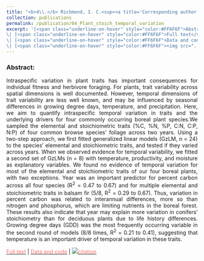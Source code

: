 ```yaml
---
title: "<b>4\\.</b> Richmond, I. C.<sup><a title='Corresponding author'>✉</a></sup>, Leroux, S.J., Vander Wal, E., Heckford, T.R., <u>Rizzuto, M.</u>, Balluffi-Fry, J., Kennah, J., Wiersma, Y.F. (2020). **Temporal variation and its drivers in the elemental traits of four boreal plant species.** Journal of Plant Ecology, 14, 398--413"
collection: publications
permalink: /publication/04_Plant_stoich_temporal_variation
excerpt: '[<span class="underline-on-hover" style="color:#FF6F6F">Abstract</span>](../publication/04_Plant_stoich_temporal_variation)
\| [<span class="underline-on-hover" style="color:#FF6F6F">Full text</span>](https://doi.org/10.1093/jpe/rtaa103)
\| [<span class="underline-on-hover" style="color:#FF6F6F">Data and code</span>](https://doi.org/10.5281/zenodo.4090893)
\| [<span class="underline-on-hover" style="color:#FF6F6F"><img src="../images/bibtex.svg">citation</span>](../bibtex/04_Plant_stoich_temporal_variation.bib)'
---
```


### Abstract:

<p style='text-align: justify;'>
Intraspecific variation in plant traits has important consequences for individual fitness and herbivore foraging. For plants, trait variability across spatial dimensions is well documented. However, temporal dimensions of trait variability are less well known, and may be influenced by seasonal differences in growing degree days, temperature, and precipitation. Here, we aim to quantify intraspecific temporal variation in traits and the underlying drivers for four commonly occurring boreal plant species.We sampled the elemental and stoichiometric traits (%C, %N, %P, C:N, C:P, N:P) of four common browse species’ foliage across two years. Using a two-step approach, we first fitted generalized linear models (GzLM, n = 24) to the species’ elemental and stoichiometric traits, and tested if they varied across years. When we observed evidence for temporal variability, we fitted a second set of GzLMs (n = 8) with temperature, productivity, and moisture as explanatory variables. We found no evidence of temporal variation for most of the elemental and stoichiometric traits of our four boreal plants, with two exceptions. Year was an important predictor for percent carbon across all four species (R<sup>2</sup> = 0.47 to 0.67) and for multiple elemental and stoichiometric traits in balsam fir (5/8, R<sup>2</sup> = 0.29 to 0.67). Thus, variation in percent carbon was related to interannual differences, more so than nitrogen and phosphorus, which are limiting nutrients in the boreal forest. These results also indicate that year may explain more variation in conifers’ stoichiometry than for deciduous plants due to life history differences. Growing degree days (GDD) was the most frequently occurring variable in the second round of models (8/8 times, R<sup>2</sup> = 0.21 to 0.41), suggesting that temperature is an important driver of temporal variation in these traits.
</p>

[<span class="underline-on-hover" style="color:#FF6F6F">Full text</span>](https://doi.org/10.1093/jpe/rtaa103)
\| [<span class="underline-on-hover" style="color:#FF6F6F">Data and code</span>](https://doi.org/10.5281/zenodo.4090893)
\| [<span class="underline-on-hover" style="color:#FF6F6F"><img src="../images/bibtex.svg">citation</span>](../bibtex/04_Plant_stoich_temporal_variation.bib)
